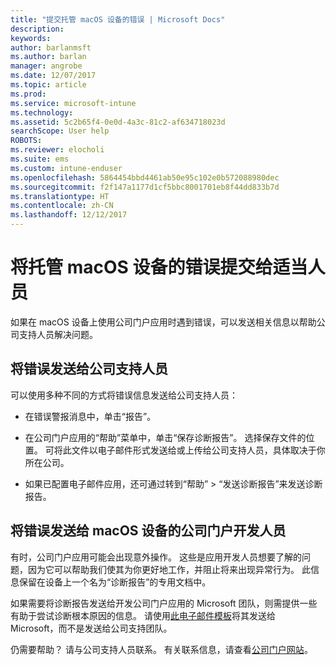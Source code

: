 ```yaml
---
title: "提交托管 macOS 设备的错误 | Microsoft Docs"
description: 
keywords: 
author: barlanmsft
ms.author: barlan
manager: angrobe
ms.date: 12/07/2017
ms.topic: article
ms.prod: 
ms.service: microsoft-intune
ms.technology: 
ms.assetid: 5c2b65f4-0e0d-4a3c-81c2-af634718023d
searchScope: User help
ROBOTS: 
ms.reviewer: elocholi
ms.suite: ems
ms.custom: intune-enduser
ms.openlocfilehash: 5864454bbd4461ab50e95c102e0b572088980dec
ms.sourcegitcommit: f2f147a1177d1cf5bbc8001701eb8f44dd833b7d
ms.translationtype: HT
ms.contentlocale: zh-CN
ms.lasthandoff: 12/12/2017
---
```

# <a name="submit-errors-to-the-right-people-for-your-managed-macos-device"></a>将托管 macOS 设备的错误提交给适当人员

如果在 macOS 设备上使用公司门户应用时遇到错误，可以发送相关信息以帮助公司支持人员解决问题。

## <a name="send-errors-to-your-company-support"></a>将错误发送给公司支持人员

 可以使用多种不同的方式将错误信息发送给公司支持人员：

-   在错误警报消息中，单击“报告”。

-   在公司门户应用的“帮助”菜单中，单击“保存诊断报告”。 选择保存文件的位置。 可将此文件以电子邮件形式发送给或上传给公司支持人员，具体取决于你所在公司。

- 如果已配置电子邮件应用，还可通过转到“帮助” > “发送诊断报告”来发送诊断报告。

## <a name="send-errors-to-the-company-portal-developers-for-macos-devices"></a>将错误发送给 macOS 设备的公司门户开发人员

有时，公司门户应用可能会出现意外操作。 这些是应用开发人员想要了解的问题，因为它可以帮助我们使其为你更好地工作，并阻止将来出现异常行为。 此信息保留在设备上一个名为“诊断报告”的专用文档中。

如果需要将诊断报告发送给开发公司门户应用的 Microsoft 团队，则需提供一些有助于尝试诊断根本原因的信息。 请使用<a href="mailto:IntuneCPiOSfeedback@microsoft.com?subject=My Company Portal App Closed Unexpectedly&body=Press and hold, then paste your copied Company Portal app logs here.">此电子邮件模板</a>将其发送给 Microsoft，而不是发送给公司支持团队。

仍需要帮助？ 请与公司支持人员联系。 有关联系信息，请查看[公司门户网站](https://portal.manage.microsoft.com#HelpDeskDialog)。
